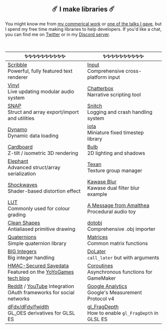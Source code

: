 <h2 align="center">☄️️ I make libraries ☄️️</h2>

You might know me from [my commerical work](http://www.jujuadams.com/) or [one of the talks I gave](https://www.youtube.com/watch?v=Uj7nr6vSRvs), but I spend my free time making libraries to help developers. If you'd like a chat, you can find me on [Twitter](https://twitter.com/jujuadams) or in my [Discord server](https://discord.gg/8krYCqr).

&nbsp;

|✨✨✨✨✨✨✨✨✨✨                                                                                                                                                       |✨✨✨✨✨✨✨✨✨✨                                                                              |
|--------------------------------------------------------------------------------------------------------------------------------------------------------------------------------|-------------------------------------------------------------------------------------------------------|
|[Scribble](https://github.com/JujuAdams/scribble)<br>Powerful, fully featured text renderer                                                                                     |[Input](https://github.com/JujuAdams/input)<br>Comprehensive cross-platform input                      |
|[Vinyl](https://github.com/JujuAdams/Vinyl)<br>Live updating modular audio system                                                                                               |[Chatterbox](https://github.com/JujuAdams/chatterbox)<br>Narrative scripting tool                      |
|[SNAP](https://github.com/JujuAdams/SNAP)<br>Struct and array export/import and utilities                                                                                       |[Snitch](https://github.com/JujuAdams/Snitch)<br>Logging and crash handling system                     |
|[Dynamo](https://github.com/JujuAdams/Dynamo)<br>Dynamic data loading                                                                                                           |[iota](https://github.com/JujuAdams/iota)<br>Miniature fixed timestep library                          |
|[Cardboard](https://github.com/JujuAdams/Cardboard)<br>Z-tilt / isometric 3D rendering                                                                                          |[Bulb](https://github.com/JujuAdams/Bulb)<br>2D lighting and shadows                                   |
|[Elephant](https://github.com/JujuAdams/Elephant)<br>Advanced struct/array serialization                                                                                        |[Texan](https://github.com/JujuAdams/Texan)<br>Texture group manager                                   |
|[Shockwaves](https://github.com/JujuAdams/Shockwave)<br>Shader-based distortion effect                                                                                          |[Kawase Blur](https://github.com/JujuAdams/Kawase)<br>Kawase dual filter blur example                  |
|[LUT](https://github.com/JujuAdams/LUT)<br>Commonly used for colour grading                                                                                                     |[A Message from Amalthea](https://github.com/JujuAdams/meditations)<br>Procedural audio toy            |
|[Clean Shapes](https://github.com/JujuAdams/Clean-Shapes)<br>Antialiased primitive drawing                                                                                      |[dotobj](https://github.com/JujuAdams/dotobj)<br>Comprehensive .obj importer                           |
|[Quaternions](https://github.com/JujuAdams/basic-quaternions)<br>Simple quaternion library                                                                                      |[Matrices](https://github.com/JujuAdams/matrices)<br>Common matrix functions                           |
|[BIG Integers](https://github.com/JujuAdams/BIG)<br>Big integer handling                                                                                                        |[DoLater](https://github.com/JujuAdams/DoLater)<br>`call_later` but with arguments                     |
|[HMAC-Secured Savedata](https://github.com/JujuAdams/protect-your-savefiles)<br>Featured on the [YoYoGames tech blog](https://www.yoyogames.com/blog/537/protect-your-savefiles)|[Coroutines](https://github.com/JujuAdams/Coroutines)<br>Asynchronous functions for GameMaker          |
|[Reddit](https://github.com/JujuAdams/reddit-OAuth2) / [YouTube](https://github.com/JujuAdams/YouTube-OAuth2) Integration<br>OAuth frameworks for social networks               |[Google Analytics](https://github.com/JujuAdams/GoogleAnalytics4)<br>Google's Measurement Protocol v4  |
|[dFdx/dFdy/fwidth](https://github.com/JujuAdams/GL_OES_standard_,brderivatives)<br>GL_OES derivatives for GLSL ES                                                               |[gl_FragDepth](https://github.com/JujuAdams/gl_FragDepthEXT)<br>How to enable `gl_FragDepth` in GLSL ES|

